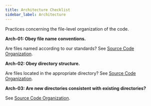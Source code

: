 ```yaml
---
title: Architecture Checklist
sidebar_label: Architecture
---
```


Practices concerning the file-level organization of the code.

**Arch-01: Obey file name conventions.**

Are files named according to our standards? See [Source Code Organization](../../getting-started/concepts/source-code-organization).

**Arch-02: Obey directory structure.**

Are files located in the appropriate directory? See [Source Code Organization](../../getting-started/concepts/source-code-organization).

**Arch-03: Are new directories consistent with existing directories?**

See [Source Code Organization](../../getting-started/concepts/source-code-organization).
